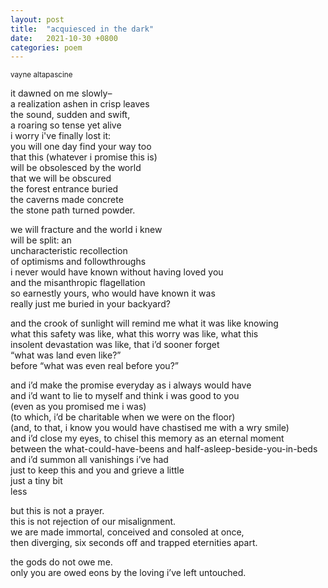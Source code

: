 ```yaml
---
layout: post
title:  "acquiesced in the dark"
date:   2021-10-30 +0800
categories: poem
---
```

<small>vayne altapascine</small>

<div id="poemPost unWrap">
<p>it dawned on me slowly–<br />
a realization ashen in crisp leaves<br />
the sound, sudden and swift,<br />
a roaring so tense yet alive<br />
i worry i've finally lost it:<br />
you will one day find your way too<br />
that this (whatever i promise this is)<br />
will be obsolesced by the world<br />
that we will be obscured<br />
the forest entrance buried<br />
the caverns made concrete<br />
the stone path turned powder.</p>
<p>we will fracture and the world i knew<br />
will be split: an<br />
uncharacteristic recollection<br />
of optimisms and followthroughs<br />
i never would have known without having loved you<br />
and the misanthropic flagellation<br />
so earnestly yours, who would have known it was<br />
really just me buried in your backyard?</p>
<p>and the crook of sunlight will remind me what it was like knowing<br />
what this safety was like, what this worry was like, what this<br />
insolent devastation was like, that i’d sooner forget<br />
“what was land even like?”<br />
before “what was even real before you?”</p>
<p>and i’d make the promise everyday as i always would have<br />
and i’d want to lie to myself and think i was good to you<br />
(even as you promised me i was)<br />
(to which, i’d be charitable when we were on the floor)<br />
(and, to that, i know you would have chastised me with a wry smile)<br />
and i’d close my eyes, to chisel this memory as an eternal moment<br />
between the what-could-have-beens and half-asleep-beside-you-in-beds<br />
and i’d summon all vanishings i’ve had<br />
just to keep this and you and grieve a little<br />
just a tiny bit<br />
less</p>
<p>but this is not a prayer.<br />
this is not rejection of our misalignment.<br />
we are made immortal, conceived and consoled at once,<br />
then diverging, six seconds off and trapped eternities apart.</p>
<p>the gods do not owe me.<br />
only you are owed eons by the loving i’ve left untouched.</p>
</div>